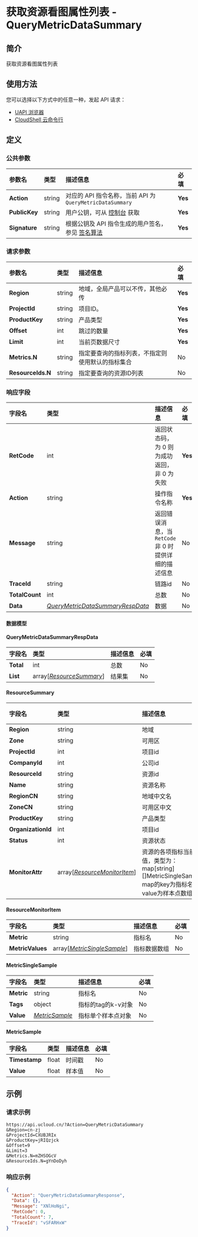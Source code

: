 # 获取资源看图属性列表 - QueryMetricDataSummary

## 简介

获取资源看图属性列表






## 使用方法

您可以选择以下方式中的任意一种，发起 API 请求：
- [UAPI 浏览器](https://console.ucloud.cn/uapi/detail?id=QueryMetricDataSummary)
- [CloudShell 云命令行](https://shell.ucloud.cn/)


## 定义

### 公共参数

| 参数名 | 类型 | 描述信息 | 必填 |
|:---|:---|:---|:---|
| **Action**     | string  | 对应的 API 指令名称，当前 API 为 `QueryMetricDataSummary`                        | **Yes** |
| **PublicKey**  | string  | 用户公钥，可从 [控制台](https://console.ucloud.cn/uapi/apikey) 获取                                             | **Yes** |
| **Signature**  | string  | 根据公钥及 API 指令生成的用户签名，参见 [签名算法](api/summary/signature.md)  | **Yes** |

### 请求参数

| 参数名 | 类型 | 描述信息 | 必填 |
|:---|:---|:---|:---|
| **Region** | string | 地域，全局产品可以不传，其他必传 |**Yes**|
| **ProjectId** | string | 项目ID。 |**Yes**|
| **ProductKey** | string | 产品类型 |**Yes**|
| **Offset** | int | 跳过的数量 |**Yes**|
| **Limit** | int | 当前页数据尺寸 |**Yes**|
| **Metrics.N** | string | 指定要查询的指标列表，不指定则使用默认的指标集合 |No|
| **ResourceIds.N** | string | 指定要查询的资源ID列表 |No|

### 响应字段

| 字段名 | 类型 | 描述信息 | 必填 |
|:---|:---|:---|:---|
| **RetCode** | int | 返回状态码，为 0 则为成功返回，非 0 为失败 |**Yes**|
| **Action** | string | 操作指令名称 |**Yes**|
| **Message** | string | 返回错误消息，当 `RetCode` 非 0 时提供详细的描述信息 |No|
| **TraceId** | string | 链路id |No|
| **TotalCount** | int | 总数 |No|
| **Data** | [*QueryMetricDataSummaryRespData*](#QueryMetricDataSummaryRespData) | 数据 |No|

#### 数据模型


#### QueryMetricDataSummaryRespData

| 字段名 | 类型 | 描述信息 | 必填 |
|:---|:---|:---|:---|
| **Total** | int | 总数 |No|
| **List** | array[[*ResourceSummary*](#ResourceSummary)] | 结果集 |No|

#### ResourceSummary

| 字段名 | 类型 | 描述信息 | 必填 |
|:---|:---|:---|:---|
| **Region** | string | 地域 |No|
| **Zone** | string | 可用区 |No|
| **ProjectId** | int | 项目id |No|
| **CompanyId** | int | 公司id |No|
| **ResourceId** | string | 资源id |No|
| **Name** | string | 资源名称 |No|
| **RegionCN** | string | 地域中文名 |No|
| **ZoneCN** | string | 可用区中文 |No|
| **ProductKey** | string | 产品类型 |No|
| **OrganizationId** | int | 项目id |No|
| **Status** | int | 资源状态 |No|
| **MonitorAttr** | array[[*ResourceMonitorItem*](#ResourceMonitorItem)] | 资源的各项指标当前值，类型为：<br />map[string][]MetricSingleSample<br />map的key为指标名，value为样本点数组。 |No|

#### ResourceMonitorItem

| 字段名 | 类型 | 描述信息 | 必填 |
|:---|:---|:---|:---|
| **Metric** | string | 指标名 |No|
| **MetricValues** | array[[*MetricSingleSample*](#MetricSingleSample)] | 指标数据数组 |No|

#### MetricSingleSample

| 字段名 | 类型 | 描述信息 | 必填 |
|:---|:---|:---|:---|
| **Metric** | string | 指标名 |No|
| **Tags** | object | 指标的tag的k-v对象 |No|
| **Value** | [*MetricSample*](#MetricSample) | 指标单个样本点对象 |No|

#### MetricSample

| 字段名 | 类型 | 描述信息 | 必填 |
|:---|:---|:---|:---|
| **Timestamp** | float | 时间戳 |No|
| **Value** | float | 样本值 |No|

## 示例

### 请求示例
    
```
https://api.ucloud.cn/?Action=QueryMetricDataSummary
&Region=cn-zj
&ProjectId=CXUBJRIx
&ProductKey=jRIQzjck
&Offset=9
&Limit=3
&Metrics.N=mZHSOGcV
&ResourceIds.N=gYnDoDyh
```

### 响应示例
    
```json
{
  "Action": "QueryMetricDataSummaryResponse",
  "Data": {},
  "Message": "XNlHoNgi",
  "RetCode": 0,
  "TotalCount": 7,
  "TraceId": "vSFARHxW"
}
```





